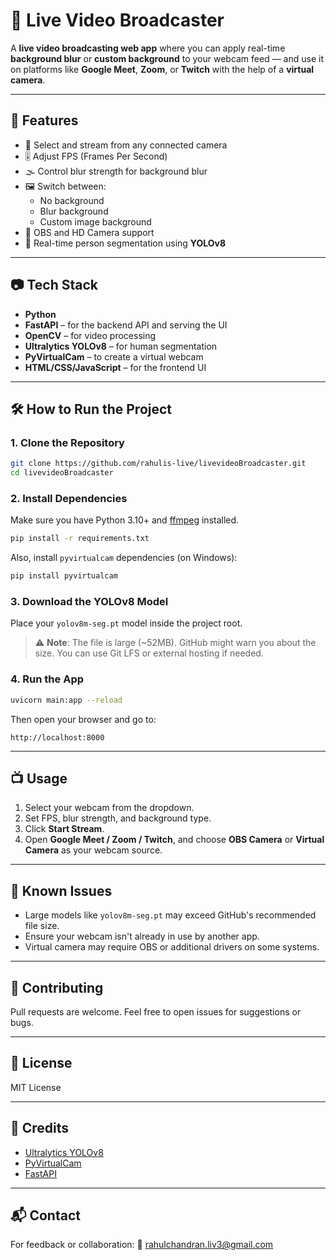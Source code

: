 
# 🎥 Live Video Broadcaster

A **live video broadcasting web app** where you can apply real-time **background blur** or **custom background** to your webcam feed — and use it on platforms like **Google Meet**, **Zoom**, or **Twitch** with the help of a **virtual camera**.

---

## 🚀 Features

- 📸 Select and stream from any connected camera
- 🎚️ Adjust FPS (Frames Per Second)
- 🌫️ Control blur strength for background blur
- 🖼️ Switch between:
  - No background
  - Blur background
  - Custom image background
- 🔄 OBS and HD Camera support
- 🧠 Real-time person segmentation using **YOLOv8**

---

## 📷 Tech Stack

- **Python**
- **FastAPI** – for the backend API and serving the UI
- **OpenCV** – for video processing
- **Ultralytics YOLOv8** – for human segmentation
- **PyVirtualCam** – to create a virtual webcam
- **HTML/CSS/JavaScript** – for the frontend UI

---

## 🛠️ How to Run the Project

### 1. Clone the Repository
```bash
git clone https://github.com/rahulis-live/livevideoBroadcaster.git
cd livevideoBroadcaster
```

### 2. Install Dependencies
Make sure you have Python 3.10+ and [ffmpeg](https://ffmpeg.org/) installed.

```bash
pip install -r requirements.txt
```

Also, install `pyvirtualcam` dependencies (on Windows):
```bash
pip install pyvirtualcam
```

### 3. Download the YOLOv8 Model

Place your `yolov8m-seg.pt` model inside the project root.

> ⚠️ **Note**: The file is large (~52MB). GitHub might warn you about the size. You can use Git LFS or external hosting if needed.

### 4. Run the App
```bash
uvicorn main:app --reload
```

Then open your browser and go to:
```
http://localhost:8000
```

---

## 📺 Usage

1. Select your webcam from the dropdown.
2. Set FPS, blur strength, and background type.
3. Click **Start Stream**.
4. Open **Google Meet / Zoom / Twitch**, and choose **OBS Camera** or **Virtual Camera** as your webcam source.

---

## 🐞 Known Issues

- Large models like `yolov8m-seg.pt` may exceed GitHub's recommended file size.
- Ensure your webcam isn't already in use by another app.
- Virtual camera may require OBS or additional drivers on some systems.

---


## 🤝 Contributing

Pull requests are welcome. Feel free to open issues for suggestions or bugs.

---

## 📜 License

MIT License

---

## 🙏 Credits

- [Ultralytics YOLOv8](https://github.com/ultralytics/ultralytics)
- [PyVirtualCam](https://github.com/letmaik/pyvirtualcam)
- [FastAPI](https://fastapi.tiangolo.com/)

---

## 📬 Contact

For feedback or collaboration:
📧 rahulchandran.liv3@gmail.com  


